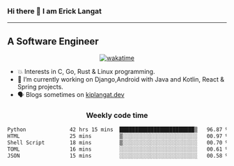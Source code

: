 ### Hi there 👋 I am Erick Langat
---
## A Software Engineer

<div align="center">
  
[![wakatime](https://wakatime.com/badge/user/55eadf42-c1c5-4930-b153-72952ac5ca5c.svg)](https://wakatime.com/@55eadf42-c1c5-4930-b153-72952ac5ca5c)

</div>

<!--
**elkiplangat/elkiplangat** is a ✨ _special_ ✨ repository because its `README.md` (this file) appears on your GitHub profile.

Here are some ideas to get you started:

- 🔭 I’m currently working on ...
- 🌱 I’m currently learning ...
- 👯 I’m looking to collaborate on ...
- 🤔 I’m looking for help with ...
- 💬 Ask me about ...
- 📫 How to reach me: ...
- 😄 Pronouns: ...
- ⚡ Fun fact: ...
-->
- 💥 Interests in C, Go, Rust & Linux programming. 
- 🔭 I’m currently working on Django,Android with Java and Kotlin, React & Spring projects.
-  🗣️ Blogs sometimes on [kiplangat.dev](https://kiplangat.dev)

<div align="center">
  <h3> Weekly code time </h3>

<!--START_SECTION:waka-->

```txt
Python              42 hrs 15 mins  ████████████████████████▒   96.87 %
HTML                25 mins         ▒░░░░░░░░░░░░░░░░░░░░░░░░   00.97 %
Shell Script        18 mins         ▒░░░░░░░░░░░░░░░░░░░░░░░░   00.70 %
TOML                16 mins         ░░░░░░░░░░░░░░░░░░░░░░░░░   00.61 %
JSON                15 mins         ░░░░░░░░░░░░░░░░░░░░░░░░░   00.58 %
```

<!--END_SECTION:waka-->

</div>
